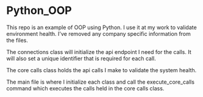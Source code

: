 # Python_OOP
This repo is an example of OOP using Python. I use it at my work to validate environment health. I've removed any company specific information from the files.

The connections class will initialize the api endpoint I need for the calls. It will also set a unique identifier that is required for each call. 

The core calls class holds the api calls I make to validate the system health. 

The main file is where I initialize each class and call the execute_core_calls command which executes the calls held in the core calls class. 
